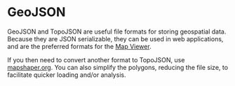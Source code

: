 # GeoJSON

GeoJSON and TopoJSON are useful file formats for storing geospatial data. Because they are JSON serializable, they can be used in web applications, and are the preferred formats for the [Map Viewer](../../components/map-viewer.md).

If you then need to convert another format to TopoJSON, use [mapshaper.org](https://mapshaper.org/). You can also simplify the polygons, reducing the file size, to facilitate quicker loading and/or analysis.